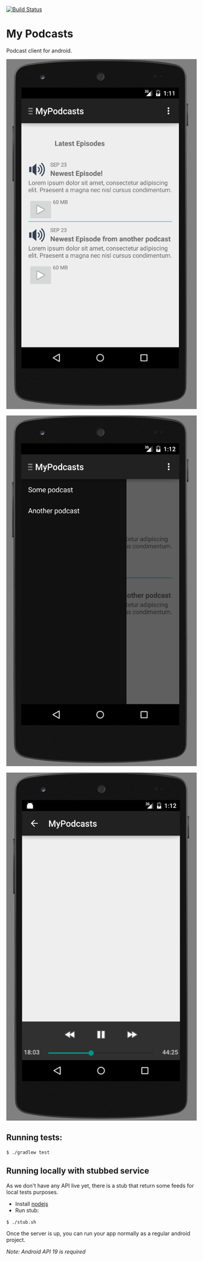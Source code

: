 [![Build Status](https://snap-ci.com/alabeduarte/mypodcasts-android/branch/master/build_image)](https://snap-ci.com/alabeduarte/mypodcasts-android/branch/master)

# My Podcasts

Podcast client for android.

![alt latest_episodes](screenshots/latest_episodes.png)

![alt menu](screenshots/menu.png)

![alt player](screenshots/player.png)

## Running tests:
```
$ ./gradlew test
```

## Running locally with stubbed service

As we don't have any API live yet, there is a stub that return some feeds for local tests purposes.

- Install [nodejs](https://nodejs.org/)
- Run stub:
```
$ ./stub.sh
```

Once the server is up, you can run your app normally as a regular android project.

*Note: Android API 19 is required*